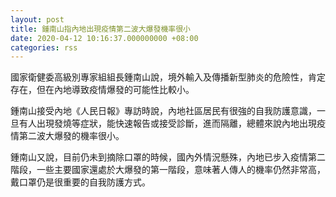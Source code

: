 ```yaml
---
layout: post
title: 鍾南山指內地出現疫情第二波大爆發機率很小
date: 2020-04-12 10:16:37.000000000 +08:00
categories: rss
---
```


國家衛健委高級別專家組組長鍾南山說，境外輸入及傳播新型肺炎的危險性，肯定存在，但在內地導致疫情爆發的可能性比較小。

鍾南山接受內地《人民日報》專訪時說，內地社區居民有很強的自我防護意識，一旦有人出現發燒等症狀，能快速報告或接受診斷，進而隔離，總體來說內地出現疫情第二波大爆發的機率很小。

鍾南山又說，目前仍未到摘除口罩的時候，國內外情況懸殊，內地已步入疫情第二階段，一些主要國家還處於大爆發的第一階段，意味著人傳人的機率仍然非常高，戴口罩仍是很重要的自我防護方式。
